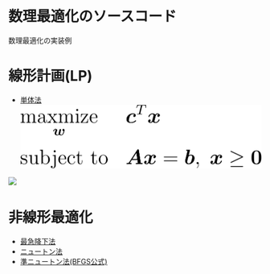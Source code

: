 # 数理最適化のソースコード
数理最適化の実装例

# 線形計画(LP)
- [単体法](simplex)
![単体法で解く問題](simplex/prob.png)
<img src="simplex/prob.png)">

# 非線形最適化
- [最急降下法](gds)
- [ニュートン法](newton)
- [準ニュートン法(BFGS公式)](bfgs)

